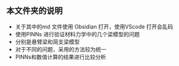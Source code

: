 ## 本文件夹的说明
- 关于其中的md 文件使用 Obsidian 打开，使用VScode 打开会乱码
- 使用PINNs 进行验证材料力学中的几个梁模型的问题
- 分别是悬臂梁和简支梁模型
- 对于不同的问题，采用的方法较为统一
- PINNs和数值计算的结果进行比较分析